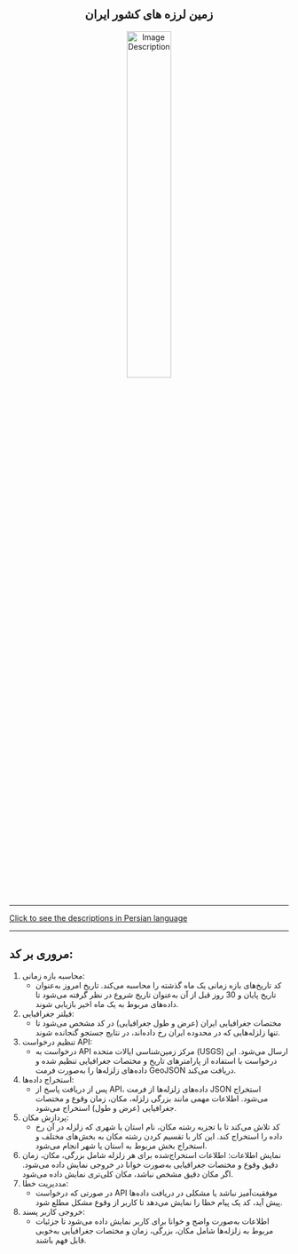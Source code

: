 <div align="center">

## زمین لرزه های کشور ایران

<img src="https://images.khabaronline.ir/images/2016/3/16-3-25-1345132028858.jpg" alt="Image Description" width="40%">

</div>
<hr>

[Click to see the descriptions in Persian language](EnglishIranSeismoFinder.md)
<hr>

## مروری بر کد:

1. محاسبه بازه زمانی:
   - کد تاریخ‌های بازه زمانی یک ماه گذشته را محاسبه می‌کند. تاریخ امروز به‌عنوان تاریخ پایان و 30 روز قبل از آن به‌عنوان تاریخ شروع در نظر گرفته می‌شود تا داده‌های مربوط به یک ماه اخیر بازیابی شوند.
2. فیلتر جغرافیایی:
   - مختصات جغرافیایی ایران (عرض و طول جغرافیایی) در کد مشخص می‌شود تا تنها زلزله‌هایی که در محدوده ایران رخ داده‌اند، در نتایج جستجو گنجانده شوند.
3. تنظیم درخواست API:
   - درخواست به API مرکز زمین‌شناسی ایالات متحده (USGS) ارسال می‌شود. این درخواست با استفاده از پارامترهای تاریخ و مختصات جغرافیایی تنظیم شده و داده‌های زلزله‌ها را به‌صورت فرمت GeoJSON دریافت می‌کند.
4. استخراج داده‌ها:
   - پس از دریافت پاسخ از API، داده‌های زلزله‌ها از فرمت JSON استخراج می‌شود. اطلاعات مهمی مانند بزرگی زلزله، مکان، زمان وقوع و مختصات جغرافیایی (عرض و طول) استخراج می‌شود.
5. پردازش مکان:
   - کد تلاش می‌کند تا با تجزیه رشته مکان، نام استان یا شهری که زلزله در آن رخ داده را استخراج کند. این کار با تقسیم کردن رشته مکان به بخش‌های مختلف و استخراج بخش مربوط به استان یا شهر انجام می‌شود.
6. نمایش اطلاعات:
اطلاعات استخراج‌شده برای هر زلزله شامل بزرگی، مکان، زمان دقیق وقوع و مختصات جغرافیایی به‌صورت خوانا در خروجی نمایش داده می‌شود. اگر مکان دقیق مشخص نباشد، مکان کلی‌تری نمایش داده می‌شود.
7. مددیریت خطا:
   - در صورتی که درخواست API موفقیت‌آمیز نباشد یا مشکلی در دریافت داده‌ها پیش آید، کد یک پیام خطا را نمایش می‌دهد تا کاربر از وقوع مشکل مطلع شود.
8. خروجی کاربر پسند:
   - اطلاعات به‌صورت واضح و خوانا برای کاربر نمایش داده می‌شود تا جزئیات مربوط به زلزله‌ها شامل مکان، بزرگی، زمان و مختصات جغرافیایی به‌خوبی قابل فهم باشند.
  
  
